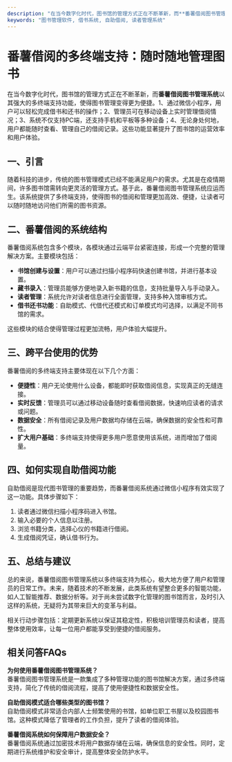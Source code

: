 ```yaml
---
description: "在当今数字化时代，图书馆的管理方式正在不断革新，而**番薯借阅图书管理系统**以其强大的多终端支持功能，使得图书管理变得更为便捷。1、通过微信小程序，用户可以轻松完成借书和还书的操作；2、管理员可在移动设备上实时管理借阅情况；3、系统不仅支持PC端，还支持手机和平板等多种设备；4、无论身处何地，用户都能随时查看、管理自己的借阅记录。这些功能显著提升了图书馆的运营效率和用户体验。"
keywords: "图书管理软件, 借书系统, 自助借阅, 读者管理系统"
---
```

# 番薯借阅的多终端支持：随时随地管理图书

在当今数字化时代，图书馆的管理方式正在不断革新，而**番薯借阅图书管理系统**以其强大的多终端支持功能，使得图书管理变得更为便捷。1、通过微信小程序，用户可以轻松完成借书和还书的操作；2、管理员可在移动设备上实时管理借阅情况；3、系统不仅支持PC端，还支持手机和平板等多种设备；4、无论身处何地，用户都能随时查看、管理自己的借阅记录。这些功能显著提升了图书馆的运营效率和用户体验。

## 一、引言

随着科技的进步，传统的图书管理模式已经不能满足用户的需求。尤其是在疫情期间，许多图书馆需转向更灵活的管理方式。基于此，番薯借阅图书管理系统应运而生。该系统提供了多终端支持，使得图书的借阅和管理更加高效、便捷，让读者可以随时随地访问他们所需的图书资源。

## 二、番薯借阅的系统结构

番薯借阅系统包含多个模块，各模块通过云端平台紧密连接，形成一个完整的管理解决方案。主要模块包括：

- **书馆创建与设置**：用户可以通过扫描小程序码快速创建书馆，并进行基本设置。
- **藏书录入**：管理员能够方便地录入新书籍的信息，支持批量导入与手动录入。
- **读者管理**：系统允许对读者信息进行全面管理，支持多种入馆审核方式。
- **借书还书功能**：自助模式、代借代还模式和订单模式均可选择，以满足不同书馆的需求。

这些模块的结合使得管理过程更加流畅，用户体验大幅提升。

## 三、跨平台使用的优势

番薯借阅的多终端支持主要体现在以下几个方面：

- **便捷性**：用户无论使用什么设备，都能即时获取借阅信息，实现真正的无缝连接。
- **实时反馈**：管理员可以通过移动设备随时查看借阅数据，快速响应读者的请求或问题。
- **数据安全**：所有借阅记录及用户数据均存储在云端，确保数据的安全性和可靠性。
- **扩大用户基础**：多终端支持使得更多用户愿意使用该系统，进而增加了借阅量。

## 四、如何实现自助借阅功能

自助借阅是现代图书管理的重要趋势，而番薯借阅系统通过微信小程序有效实现了这一功能。具体步骤如下：

1. 读者通过微信扫描小程序码进入书馆。
2. 输入必要的个人信息以注册。
3. 浏览书籍分类，选择心仪的书籍进行借阅。
4. 生成借阅凭证，确认借书行为。

## 五、总结与建议

总的来说，番薯借阅图书管理系统以多终端支持为核心，极大地方便了用户和管理员的日常工作。未来，随着技术的不断发展，此类系统有望整合更多的智能功能，如人工智能推荐、数据分析等。对于尚未尝试数字化管理的图书馆而言，及时引入这样的系统，无疑将为其带来巨大的变革与利益。

相关行动步骤包括：定期更新系统以保证其稳定性，积极培训管理员和读者，提高整体使用效率，让每一位用户都能享受到便捷的借阅服务。

## 相关问答FAQs

**为何使用番薯借阅图书管理系统？**  
番薯借阅图书管理系统是一款集成了多种管理功能的图书馆解决方案，通过多终端支持，简化了传统的借阅流程，提高了使用便捷性和数据安全性。

**自助借阅模式适合哪些类型的图书馆？**  
自助借阅模式非常适合内部人士频繁使用的书馆，如单位职工书屋以及校园图书馆。这种模式降低了管理者的工作负担，提升了读者的借阅体验。

**番薯借阅系统如何保障用户数据安全？**  
番薯借阅系统通过加密技术将用户数据存储在云端，确保信息的安全性。同时，定期进行系统维护和安全审计，提高整体安全防护水平。
